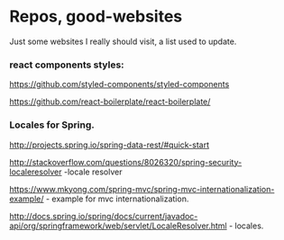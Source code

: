 # Repos, good-websites

Just some websites I really should visit, a list used to update.

### react components styles:

https://github.com/styled-components/styled-components

https://github.com/react-boilerplate/react-boilerplate/

### Locales for Spring.
http://projects.spring.io/spring-data-rest/#quick-start

http://stackoverflow.com/questions/8026320/spring-security-localeresolver   -locale resolver

https://www.mkyong.com/spring-mvc/spring-mvc-internationalization-example/  - example for mvc internationalization.

http://docs.spring.io/spring/docs/current/javadoc-api/org/springframework/web/servlet/LocaleResolver.html - locales.

